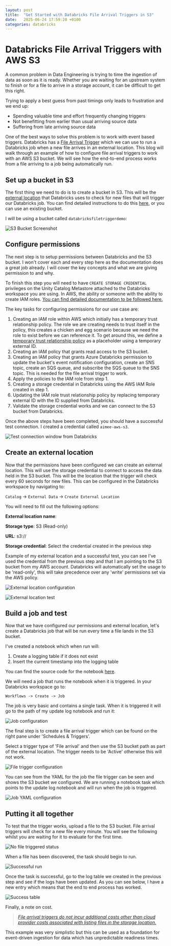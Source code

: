 ```yaml
---
layout: post
title:  "Get Started with Databricks File Arrival Triggers in S3"
date:   2025-06-24 17:59:20 +0100
categories: databricks
---
```

# Databricks File Arrival Triggers with AWS S3

A common problem in Data Engineering is trying to time the ingestion of data as soon as it is ready. Whether you are waiting for an upstream system to finish or for a file to arrive in a storage account, it can be difficult to get this right.

Trying to apply a best guess from past timings only leads to frustration and we end up:

- Spending valuable time and effort frequently changing triggers
- Not benefitting from earlier than usual arriving source data
- Suffering from late arriving source data

One of the best ways to solve this problem is to work with event based triggers. Databricks has a [File Arrival Trigger](https://docs.databricks.com/aws/en/jobs/file-arrival-triggers) which we can use to run a Databricks job when a new file arrives in an external location. This blog will walk through an example of how to configure file arrival triggers to work with an AWS S3 bucket. We will see how the end-to-end process works from a file arriving to a job being automatically run.

## Set up a bucket in S3

The first thing we need to do is to create a bucket in S3. This will be the [external location](https://docs.databricks.com/aws/en/sql/language-manual/sql-ref-external-locations) that Databricks uses to check for new files that will trigger our Databricks job. You can find detailed instructions to do this [here](https://docs.databricks.com/aws/en/sql/language-manual/sql-ref-external-locations), or you can use an existing bucket.

I will be using a bucket called `databricksfiletriggerdemo`:

![S3 Bucket Screenshot](/assets/images/01S3Bucket.png)

## Configure permissions

The next step is to setup permissions between Databricks and the S3 bucket. I won't cover each and every step here as the documentation does a great job already. I will cover the key concepts and what we are giving permission to and why.

To finish this step you will need to have `CREATE STORAGE CREDENTIAL` privileges on the Unity Catalog Metastore attached to the Databricks workspace you are using. In AWS, the ability or someone with the ability to create IAM roles. [You can find detailed documentation to be followed here.](https://learn.microsoft.com/en-us/azure/databricks/connect/unity-catalog/cloud-storage/storage-credentials-s3)

The key tasks for configuring permissions for our use case are:

1. Creating an IAM role within AWS which initially has a temporary trust relationship policy. The role we are creating needs to trust itself in the policy, this creates a chicken and egg scenario because we need the role to exist before we can reference it. To get around this, we define a [temporary trust relationship policy](https://learn.microsoft.com/en-us/azure/databricks/connect/unity-catalog/cloud-storage/storage-credentials-s3#self-assuming-block) as a placeholder using a temporary external ID.
2. Creating an IAM policy that grants read access to the S3 bucket.
3. Creating an IAM policy that grants Azure Databricks permission to update the bucket's event notification configuration, create an SNS topic, create an SQS queue, and subscribe the SQS queue to the SNS topic. This is needed for the file arrival trigger to work.
4. Apply the policies to the IAM role from step 1.
5. Creating a storage credential in Databricks using the AWS IAM Role created in step 1.
6. Updating the IAM role trust relationship policy by replacing temporary external ID with the ID supplied from Databricks.
7. Validate the storage credential works and we can connect to the S3 bucket from Databricks.

Once the above steps have been completed, you should have a successful test connection. I created a credential called `aimee-aws-s3`.

![Test connection window from Databricks](/assets/images/02testcredential.png)

## Create an external location

Now that the permissions have been configured we can create an external location. This will use the storage credential to connect to access the data held in the S3 bucket. This will be the location that the trigger will check every 60 seconds for new files. This can be configured in the Databricks workspace by navigating to:

`Catalog` -> `External Data` -> `Create External Location`

You will need to fill out the following options:

**External location name**: <Pick a name>

**Storage type**: S3 (Read-only)

**URL**: s3://<bucket-path>

**Storage credential**: Select the credential created in the previous step

Example of my external location and a successful test, you can see I've used the credential from the previous step and that I am pointing to the S3 bucket from my AWS account. Databricks will automatically set the usage to be 'read-only', this will take precedence over any 'write' permissions set via the AWS policy.

![External location configuration](/assets/images/03externallocation.png)

![External location test](/assets/images/04externallocationtest.png)

## Build a job and test

Now that we have configured our permissions and external location, let's create a Databricks job that will be run every time a file lands in the S3 bucket.

I've created a notebook which when run will:

1. Create a logging table if it does not exist
2. Insert the current timestamp into the logging table

You can find the source code for the notebook [here](https://gist.github.com/aejohnson1/e21166dfe843ee0d5e878540ad8f55db).

We will need a job that runs the notebook when it is triggered. In your Databricks workspace go to:

`Workflows -> Create -> Job`

The job is very basic and contains a single task. When it is triggered it will go to the path of my update log notebook and run it:

![Job configuration](/assets/images/06job.png)

The final step is to create a file arrival trigger which can be found on the right pane under 'Schedules & Triggers'.

Select a trigger type of 'File arrival' and then use the S3 bucket path as part of the external location. The trigger needs to be 'Active' otherwise this will not work.

![File trigger configuration](/assets/images/07filetrigger.png)

You can see from the YAML for the job the file trigger can be seen and shows the S3 bucket we configured. We are running a notebook task which points to the update log notebook and will run when the job is triggered.

![Job YAML configuration](/assets/images/05jobyaml.png)

## Putting it all together

To test that the trigger works, upload a file to the S3 bucket. File arrival triggers will check for a new file every minute. You will see the following whilst you are waiting for it to evaluate for the first time.

![No file triggered status](/assets/images/08nofiletriggered.png)

When a file has been discovered, the task should begin to run.

![Successful run](/assets/images/09successfulrun.png)

Once the task is successful, go to the log table we created in the previous step and see if the logs have been updated. As you can see below, I have a new entry which means that the end to end process has worked.

![Success table](/assets/images/10successtable.png)

Finally, a note on cost.

> *[File arrival triggers do not incur additional costs other than cloud provider costs associated with listing files in the storage location.](https://learn.microsoft.com/en-us/azure/databricks/jobs/file-arrival-triggers)*

This example was very simplistic but this can be used as a foundation for event-driven ingestion for data which has unpredictable readiness times.
